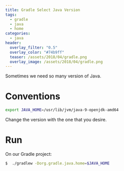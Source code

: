 ```yaml
---
title: Gradle Select Java Version
tags:
  - gradle
  - java
  - home
categories:
  - java
header:
  overlay_filter: "0.5"
  overlay_color: "#74b9ff"
  teaser: /assets/2018/04/gradle.png
  overlay_image: /assets/2018/04/gradle.png
---
```


Sometimes we need so many version of Java.

# Conventions

```bash
export JAVA_HOME=/usr/lib/jvm/java-9-openjdk-amd64

```

Change the version with the one that you desire.

# Run

On our Gradle project:

```bash
$  ./gradlew -Dorg.gradle.java.home=$JAVA_HOME
```
